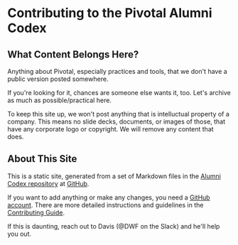 [repo]: https://github.com/alumni-codex/alumni-codex.github.io
[join]: https://github.com/join
[guide]: https://github.com/alumni-codex/alumni-codex.github.io/blob/main/CONTRIBUTING.md

# Contributing to the Pivotal Alumni Codex

## What Content Belongs Here?

Anything about Pivotal, especially practices and tools, that we don't have a public version posted somewhere. 

If you're looking for it, chances are someone else wants it, too. Let's archive as much as possible/practical here.

To keep this site up, we won't post anything that is intelluctual property of a company. This means no slide decks, documents, or images of those, that have any corporate logo or copyright. We will remove any content that does. 

## About This Site

This is a static site, generated from a set of Markdown files in the [Alumni Codex repository][repo] at [GitHub](https://github.com).

If you want to add anything or make any changes, you need a [GitHub account][join]. There are more detailed instructions and guidelines in the [Contributing Guide][guide].

If this is daunting, reach out to Davis (@DWF on the Slack) and he'll help you out. 

